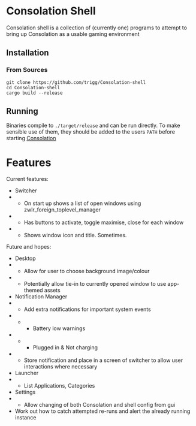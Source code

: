 # Consolation Shell

Consolation shell is a collection of (currently one) programs to attempt to bring up Consolation as a usable gaming environment

## Installation

### From Sources

```
git clone https://github.com/trigg/Consolation-shell
cd Consolation-shell
cargo build --release
```

## Running

Binaries compile to `./target/release` and can be run directly. To make sensible use of them, they should be added to the users `PATH` before starting [Consolation](https://github.com/trigg/Consolation)


# Features

Current features:

- Switcher
- - On start up shows a list of open windows using zwlr_foreign_toplevel_manager
- - Has buttons to activate, toggle maximise, close for each window
- - Shows window icon and title. Sometimes.

Future and hopes:

- Desktop
- - Allow for user to choose background image/colour
- - Potentially allow tie-in to currently opened window to use app-themed assets
- Notification Manager
- - Add extra notifications for important system events
- - - Battery low warnings
- - - Plugged in & Not charging
- - Store notification and place in a screen of switcher to allow user interactions where necessary
- Launcher
- - List Applications, Categories
- Settings
- - Allow changing of both Consolation and shell config from gui
- Work out how to catch attempted re-runs and alert the already running instance

